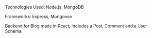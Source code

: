 Technologies Used: Node.js, MongoDB

Frameworks: Express, Mongoose

Backend for Blog made in React, Includes a Post, Comment and a User Schema

